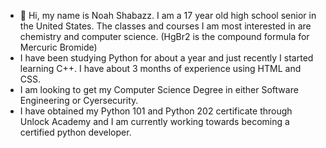 - 👋 Hi, my name is Noah Shabazz. I am a 17 year old high school senior in the United States. The classes and courses I am most interested in are chemistry and computer science.
(HgBr2 is the compound formula for Mercuric Bromide)
- I have been studying Python for about a year and just recently I started learning C++. I have about 3 months of experience using HTML and CSS.
- I am looking to get my Computer Science Degree in either Software Engineering or Cyersecurity.
- I have obtained my Python 101 and Python 202 certificate through Unlock Academy and I am currently working towards becoming a certified python developer. 

<!---
HgBr2/HgBr2 is a ✨ special ✨ repository because its `README.md` (this file) appears on your GitHub profile.
You can click the Preview link to take a look at your changes.
--->
